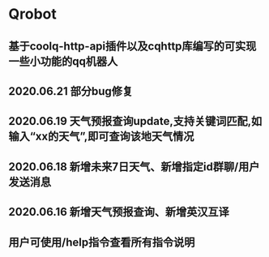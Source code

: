 # Qrobot
基于coolq-http-api插件以及cqhttp库编写的可实现一些小功能的qq机器人
----------------------------------------------------------------------------------------
2020.06.21 部分bug修复
----------------------------------------------------------------------------------------
2020.06.19 天气预报查询update,支持关键词匹配,如输入“xx的天气”,即可查询该地天气情况
----------------------------------------------------------------------------------------
2020.06.18 新增未来7日天气、新增指定id群聊/用户发送消息
----------------------------------------------------------------------------------------
2020.06.16 新增天气预报查询、新增英汉互译
----------------------------------------------------------------------------------------
用户可使用/help指令查看所有指令说明
----------------------------------------------------------------------------------------

